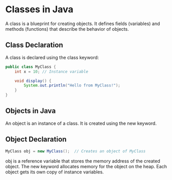 # Classes in Java
A class is a blueprint for creating objects. It defines fields (variables) and methods (functions) that describe the behavior of objects.

## Class Declaration
A class is declared using the class keyword:

```java
public class MyClass {
    int x = 10; // Instance variable

    void display() {
        System.out.println("Hello from MyClass!");
    }
}
```
## Objects in Java
An object is an instance of a class. It is created using the new keyword.

## Object Declaration

```java
MyClass obj = new MyClass();  // Creates an object of MyClass
```

obj is a reference variable that stores the memory address of the created object.
The new keyword allocates memory for the object on the heap.
Each object gets its own copy of instance variables.